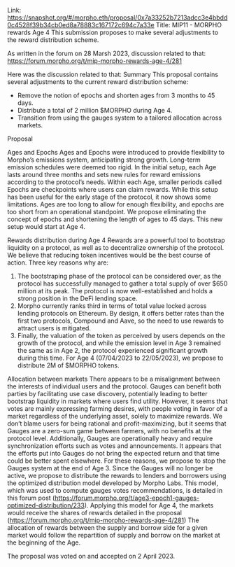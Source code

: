 Link: https://snapshot.org/#/morpho.eth/proposal/0x7a33252b7213adcc3e4bbdd0c4528f39b34cb0ed8a78883c167172c694c7a33e
Title: MIP11 - MORPHO rewards Age 4
This submission proposes to make several adjustments to the reward distribution scheme.

As written in the forum on 28 Marsh 2023, discussion related to that: https://forum.morpho.org/t/mip-morpho-rewards-age-4/281

Here was the discussion related to that:
Summary
This proposal contains several adjustments to the current reward distribution scheme:
- Remove the notion of epochs and shorten ages from 3 months to 45 days.
- Distribute a total of 2 million $MORPHO during Age 4.
- Transition from using the gauges system to a tailored allocation across markets.

Proposal

Ages and Epochs
Ages and Epochs were introduced to provide flexibility to Morpho’s emissions system, anticipating strong growth. Long-term emission schedules were deemed too rigid. In the initial setup, each Age lasts around three months and sets new rules for reward emissions according to the protocol’s needs. Within each Age, smaller periods called Epochs are checkpoints where users can claim rewards.
While this setup has been useful for the early stage of the protocol, it now shows some limitations. Ages are too long to allow for enough flexibility, and epochs are too short from an operational standpoint. We propose eliminating the concept of epochs and shortening the length of ages to 45 days.
This new setup would start at Age 4.

Rewards distribution during Age 4
Rewards are a powerful tool to bootstrap liquidity on a protocol, as well as to decentralize ownership of the protocol.
We believe that reducing token incentives would be the best course of action. Three key reasons why are:
1) The bootstraping phase of the protocol can be considered over, as the protocol has successfully managed to gather a total supply of over $650 million at its peak. The protocol is now well-established and holds a strong position in the DeFi lending space.
2) Morpho currently ranks third in terms of total value locked across lending protocols on Ethereum. By design, it offers better rates than the first two protocols, Compound and Aave, so the need to use rewards to attract users is mitigated.
3) Finally, the valuation of the token as perceived by users depends on the growth of the protocol, and while the emission level in Age 3 remained the same as in Age 2, the protocol experienced significant growth during this time.
For Age 4 (07/04/2023 to 22/05/2023), we propose to distribute 2M of $MORPHO tokens.

Allocation between markets
There appears to be a misalignment between the interests of individual users and the protocol. Gauges can benefit both parties by facilitating use case discovery, potentially leading to better bootstrap liquidity in markets where users find utility. However, it seems that votes are mainly expressing farming desires, with people voting in favor of a market regardless of the underlying asset, solely to maximize rewards. We don’t blame users for being rational and profit-maximizing, but it seems that Gauges are a zero-sum game between farmers, with no benefits at the protocol level.
Additionally, Gauges are operationally heavy and require synchronization efforts such as votes and announcements. It appears that the efforts put into Gauges do not bring the expected return and that time could be better spent elsewhere.
For these reasons, we propose to stop the Gauges system at the end of Age 3.
Since the Gauges will no longer be active, we propose to distribute the rewards to lenders and borrowers using the optimized distribution model developed by Morpho Labs. This model, which was used to compute gauges votes recommendations, is detailed in this forum post (https://forum.morpho.org/t/age3-epoch1-gauges-optimized-distribution/233).
Applying this model for Age 4, the markets would receive the shares of rewards detailed in the proposal (https://forum.morpho.org/t/mip-morpho-rewards-age-4/281)
The allocation of rewards between the supply and borrow side for a given market would follow the repartition of supply and borrow on the market at the beginning of the Age.

The proposal was voted on and accepted on 2 April 2023.
